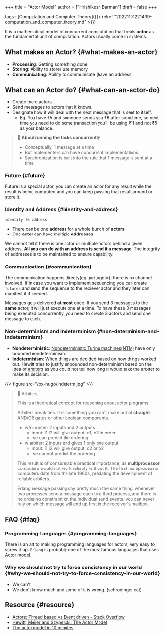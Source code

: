 +++
title = "Actor Model"
author = ["Hrishikesh Barman"]
draft = false
+++

tags
: [Computation and Computer Theory]({{< relref "20221101221439-computation_and_computer_theory.md" >}})

It is a mathematical model of concurrent computation that treats **actor** as the fundamental unit of computation. Actors usually come in systems.


## What makes an Actor? {#what-makes-an-actor}

-   **Processing**: Getting something done
-   **Storing**: Ability to store/ use memory
-   **Communicating**: Ability to communicate (have an address)


## What can an Actor do? {#what-can-an-actor-do}

-   Create more actors.
-   Send messages to actors that it knows.
-   Designate how it will deal with the next message that is sent to itself.
    -   Eg. You have ₹5 and someone sends you ₹6 after sometime, so next time you need to do some transaction you'll be using ₹11 and not ₹5 as your balance.

> 📝 **About running the tasks concurrently**
>
> -   Conceptually, 1 message at a time
> -   But implementers can have concurrent implementations.
> -   Synchronization is built into the rule that 1 message is sent at a time.


### Future {#future}

Future is a special actor, you can create an actor for any result while the result is being computed and you can keep passing that result around or store it.


### Identity and Address {#identity-and-address}

```text
identity != address
```

-   There can be one **address** for a whole bunch of **actors**
-   One **actor** can have multiple **addresses**

We cannot tell if there is one actor or multiple actors behind a given address. **All you can do with an address is send it a message.** The integrity of addresses is to be maintained to ensure capability.


### Communication {#communication}

The communication happens directy(eg. `put`,=get=); there is no channel involved. If in case you want to implement sequencing you can create `futures` and send the sequence to the reciever actor and they later can manifest it if needed.

Messages gets delivered **at most** once. If you send 3 messages to the **same** actor, it will just execute one at a time. To have these 3 messages being executed concurrently, you need to create 3 actors and send one message to each.


### Non-determinism and Indeterminism {#non-determinism-and-indeterminism}

-   **Nondeterministic**: [Nondeterministic Turing machines(NTM)](https://en.wikipedia.org/wiki/Nondeterministic_Turing_machine) have only bounded nondeterminism.
-   **[Indeterminism](https://en.wikipedia.org/wiki/Unbounded_nondeterminism)**: When things are decided based on how things worked out. Hewitt tries to justify unbounded non-determinism based on the idea of [arbiters](https://en.wikipedia.org/wiki/Arbiter_(electronics)) as you could not tell how long it would take the arbiter to make its decision.

{{< figure src="/ox-hugo/indeterm.jpg" >}}

> 📝 Arbiters
>
> This is a theoretical concept for reasoning about actor programs.
>
> Arbiters break ties. It is something you can't make out of **straight** AND/OR gates or other boolean components.
>
> -   w/o arbiter: 2 inputs and 2 outputs
>     -   input: i1,i2 will give output: o1, o2 in order
>     -   we can predict the ordering
> -   w arbiter: 2 inputs and gives 1 only one output
>     -   input: i1,i2 will give output: o2 or o2
>     -   we cannot predict the ordering
>
> This result is of considerable practical importance, as **multiprocessor** computers would not work reliably without it. The first multiprocessor computers date from the late 1960s, predating the development of reliable arbiters.
>
> Erlang message passing say pretty much the same thing: whenever two processes send a message each to a third process, and there is no ordering constraint on the individual send events, you can never rely on which message will end up first in the receiver's mailbox.


## FAQ {#faq}


### Programming Languages {#programming-languages}

There is an art to making programming languages for actors, very easy to screw it up. `Erlang` is probably one of the most famous languages that uses Actor model.


### Why we should not try to force consistency in our world {#why-we-should-not-try-to-force-consistency-in-our-world}

-   We can't
-   We don't know much and some of it is wrong. (schrodinger cat)


## Resource {#resource}

-   [Actors: Thread based vs Event driven - Stack Overflow](https://stackoverflow.com/questions/50297252/actors-thread-based-vs-event-driven)
-   [Hewitt, Meijer and Szyperski: The Actor Model](https://www.youtube.com/watch?v=7erJ1DV_Tlo)
-   [The actor model in 10 minutes](https://www.brianstorti.com/the-actor-model/)
